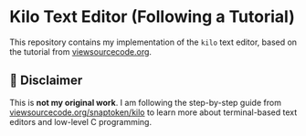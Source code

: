 # Kilo Text Editor (Following a Tutorial)

This repository contains my implementation of the `kilo` text editor, based on the tutorial from [viewsourcecode.org](https://viewsourcecode.org/snaptoken/kilo/index.html).

## 📌 Disclaimer
This is **not my original work**. I am following the step-by-step guide from [viewsourcecode.org/snaptoken/kilo](https://viewsourcecode.org/snaptoken/kilo/index.html) to learn more about terminal-based text editors and low-level C programming.
